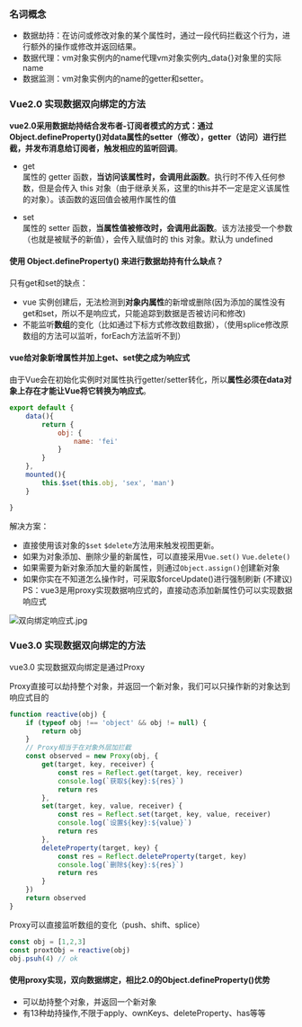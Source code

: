 
### 名词概念
- 数据劫持：在访问或修改对象的某个属性时，通过一段代码拦截这个行为，进行额外的操作或修改并返回结果。
- 数据代理：vm对象实例内的name代理vm对象实例内_data{}对象里的实际name
- 数据监测：vm对象实例内的name的getter和setter。


### Vue2.0 实现数据双向绑定的方法

**vue2.0采用数据劫持结合发布者-订阅者模式的方式：通过Object.defineProperty()对data属性的setter（修改），getter（访问）进行拦截，并发布消息给订阅者，触发相应的监听回调**。

- get  
属性的 getter 函数，**当访问该属性时，会调用此函数**。执行时不传入任何参数，但是会传入 this 对象（由于继承关系，这里的this并不一定是定义该属性的对象）。该函数的返回值会被用作属性的值

- set  
属性的 setter 函数，**当属性值被修改时，会调用此函数**。该方法接受一个参数（也就是被赋予的新值），会传入赋值时的 this 对象。默认为 undefined

#### 使用 Object.defineProperty() 来进行数据劫持有什么缺点？

只有get和set的缺点：
- vue 实例创建后，无法检测到**对象内属性**的新增或删除(因为添加的属性没有get和set，所以不是响应式，只能追踪到数据是否被访问和修改)
- 不能监听**数组**的变化（比如通过下标方式修改数组数据），（使用splice修改原数组的方法可以监听，forEach方法监听不到）

#### vue给对象新增属性并加上get、set使之成为响应式

由于Vue会在初始化实例时对属性执行getter/setter转化，所以**属性必须在data对象上存在才能让Vue将它转换为响应式**。

```javascript
export default {
    data(){
        return {
            obj: {
                name: 'fei'
            }
        }
    },
    mounted(){
        this.$set(this.obj, 'sex', 'man')
    }

}
```

解决方案：

- 直接使用该对象的`$set` `$delete`方法用来触发视图更新。
- 如果为对象添加、删除少量的新属性，可以直接采用`Vue.set()` `Vue.delete()`
- 如果需要为新对象添加大量的新属性，则通过`Object.assign()`创建新对象
- 如果你实在不知道怎么操作时，可采取$forceUpdate()进行强制刷新 (不建议)  
PS：vue3是用proxy实现数据响应式的，直接动态添加新属性仍可以实现数据响应式

![双向绑定响应式.jpg](https://cdn.nlark.com/yuque/0/2022/jpeg/23091980/1655090876189-eaf1ee52-70c5-47d2-9b29-20a81888ed38.jpeg#clientId=ube1f6bb9-0ee7-4&crop=0&crop=0&crop=1&crop=1&from=paste&height=894&id=ufb5b651b&name=%E5%8F%8C%E5%90%91%E7%BB%91%E5%AE%9A%E5%93%8D%E5%BA%94%E5%BC%8F.jpg&originHeight=1788&originWidth=1516&originalType=binary&ratio=1&rotation=0&showTitle=false&size=494519&status=done&style=none&taskId=ua34c1346-700a-433b-8c47-d0f7a0987f5&title=&width=758)

### Vue3.0 实现数据双向绑定的方法

vue3.0 实现数据双向绑定是通过Proxy  

Proxy直接可以劫持整个对象，并返回一个新对象，我们可以只操作新的对象达到响应式目的

```js
function reactive(obj) {
    if (typeof obj !== 'object' && obj != null) {
        return obj
    }
    // Proxy相当于在对象外层加拦截
    const observed = new Proxy(obj, {
        get(target, key, receiver) {
            const res = Reflect.get(target, key, receiver)
            console.log(`获取${key}:${res}`)
            return res
        },
        set(target, key, value, receiver) {
            const res = Reflect.set(target, key, value, receiver)
            console.log(`设置${key}:${value}`)
            return res
        },
        deleteProperty(target, key) {
            const res = Reflect.deleteProperty(target, key)
            console.log(`删除${key}:${res}`)
            return res
        }
    })
    return observed
}
```
Proxy可以直接监听数组的变化（push、shift、splice）

```js
const obj = [1,2,3]
const proxtObj = reactive(obj)
obj.psuh(4) // ok
```

#### 使用proxy实现，双向数据绑定，相比2.0的Object.defineProperty()优势
- 可以劫持整个对象，并返回一个新对象
- 有13种劫持操作,不限于apply、ownKeys、deleteProperty、has等等

